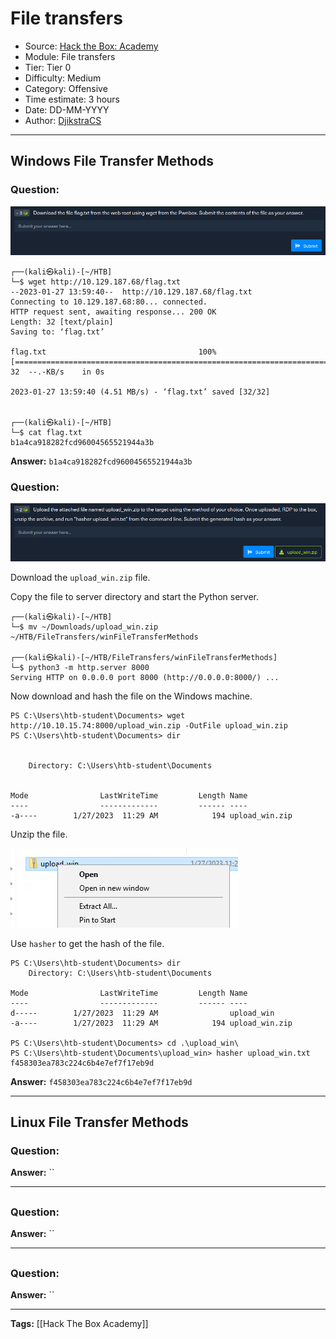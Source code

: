 # File transfers
* Source: [Hack the Box: Academy](https://academy.hackthebox.com/)
* Module: File transfers
* Tier: Tier 0
* Difficulty: Medium
* Category: Offensive
* Time estimate: 3 hours
* Date: DD-MM-YYYY
* Author: [DjikstraCS](https://github.com/DjikstraCS)

---
## Windows File Transfer Methods
### Question:
![](./attachments/Pasted%20image%2020230127185922.png)

```
┌──(kali㉿kali)-[~/HTB]
└─$ wget http://10.129.187.68/flag.txt
--2023-01-27 13:59:40--  http://10.129.187.68/flag.txt
Connecting to 10.129.187.68:80... connected.
HTTP request sent, awaiting response... 200 OK
Length: 32 [text/plain]
Saving to: ‘flag.txt’

flag.txt                                  100%[===================================================================================>]      32  --.-KB/s    in 0s      

2023-01-27 13:59:40 (4.51 MB/s) - ‘flag.txt’ saved [32/32]

                                                                                                                                                                      
┌──(kali㉿kali)-[~/HTB]
└─$ cat flag.txt
b1a4ca918282fcd96004565521944a3b
```

**Answer:** `b1a4ca918282fcd96004565521944a3b`

### Question:
![](./attachments/Pasted%20image%2020230127185932.png)

Download the `upload_win.zip` file.

Copy the file to server directory and start the Python server.

```
┌──(kali㉿kali)-[~/HTB]
└─$ mv ~/Downloads/upload_win.zip ~/HTB/FileTransfers/winFileTransferMethods

┌──(kali㉿kali)-[~/HTB/FileTransfers/winFileTransferMethods]
└─$ python3 -m http.server 8000
Serving HTTP on 0.0.0.0 port 8000 (http://0.0.0.0:8000/) ...
```

Now download and hash the file on the Windows machine.

```
PS C:\Users\htb-student\Documents> wget http://10.10.15.74:8000/upload_win.zip -OutFile upload_win.zip
PS C:\Users\htb-student\Documents> dir


    Directory: C:\Users\htb-student\Documents


Mode                LastWriteTime         Length Name
----                -------------         ------ ----
-a----        1/27/2023  11:29 AM            194 upload_win.zip
```

Unzip the file.

![](./attachments/Pasted%20image%2020230127204451.png)

Use `hasher` to get the hash of the file.

```
PS C:\Users\htb-student\Documents> dir
    Directory: C:\Users\htb-student\Documents

Mode                LastWriteTime         Length Name
----                -------------         ------ ----
d-----        1/27/2023  11:29 AM                upload_win
-a----        1/27/2023  11:29 AM            194 upload_win.zip

PS C:\Users\htb-student\Documents> cd .\upload_win\
PS C:\Users\htb-student\Documents\upload_win> hasher upload_win.txt
f458303ea783c224c6b4e7ef7f17eb9d
```

**Answer:** `f458303ea783c224c6b4e7ef7f17eb9d`

---
## Linux File Transfer Methods
### Question:


**Answer:** ``

---
## 
### Question:


**Answer:** ``

---
## 
### Question:


**Answer:** ``

---
**Tags:** [[Hack The Box Academy]]